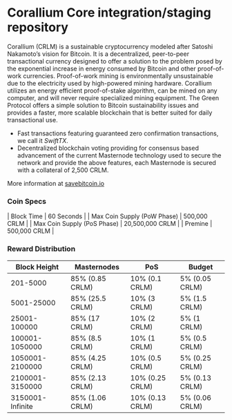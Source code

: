Corallium Core integration/staging repository
=================================================

Corallium (CRLM) is a sustainable cryptocurrency modeled after Satoshi Nakamoto’s vision for Bitcoin. It is a decentralized, peer-to-peer transactional currency designed to offer a solution to the problem posed by the exponential increase in energy consumed by Bitcoin and other proof-of-work currencies. Proof-of-work mining is environmentally unsustainable due to the electricity used by high-powered mining hardware. Corallium utilizes an energy efficient proof-of-stake algorithm, can be mined on any computer, and will never require specialized mining equipment. The Green Protocol offers a simple solution to Bitcoin sustainability issues and provides a faster, more scalable blockchain that is better suited for daily transactional use.

- Fast transactions featuring guaranteed zero confirmation transactions, we call it _SwiftTX_.
- Decentralized blockchain voting providing for consensus based advancement of the current Masternode
  technology used to secure the network and provide the above features, each Masternode is secured
  with a collateral of 2,500 CRLM.

More information at [savebitcoin.io](http://www.savebitcoin.io)

### Coin Specs
| Block Time                  | 60 Seconds      |
| Max Coin Supply (PoW Phase) | 500,000 CRLM    |
| Max Coin Supply (PoS Phase) | 20,500,000 CRLM |
| Premine                     | 500,000 CRLM    |

### Reward Distribution

| **Block Height** | **Masternodes**  | **PoS**          | **Budget**      |
|------------------|------------------|------------------|-----------------|
| 201-5000         | 85% (0.85 CRLM)  | 10% (0.1 CRLM)   | 5% (0.05 CRLM)  |
| 5001-25000       | 85% (25.5 CRLM)  | 10% (3 CRLM)     | 5% (1.5 CRLM)   |
| 25001-100000     | 85% (17 CRLM)    | 10% (2 CRLM)     | 5% (1 CRLM)     |
| 100001-1050000   | 85% (8.5 CRLM)   | 10% (1 CRLM)     | 5% (0.5 CRLM)   |
| 1050001-2100000  | 85% (4.25 CRLM)  | 10% (0.5 CRLM)   | 5% (0.25 CRLM)  |
| 2100001-3150000  | 85% (2.13 CRLM)  | 10% (0.25 CRLM)  | 5% (0.13 CRLM)  |
| 3150001-Infinite | 85% (1.06 CRLM)  | 10% (0.13 CRLM)  | 5% (0.06 CRLM)  |
